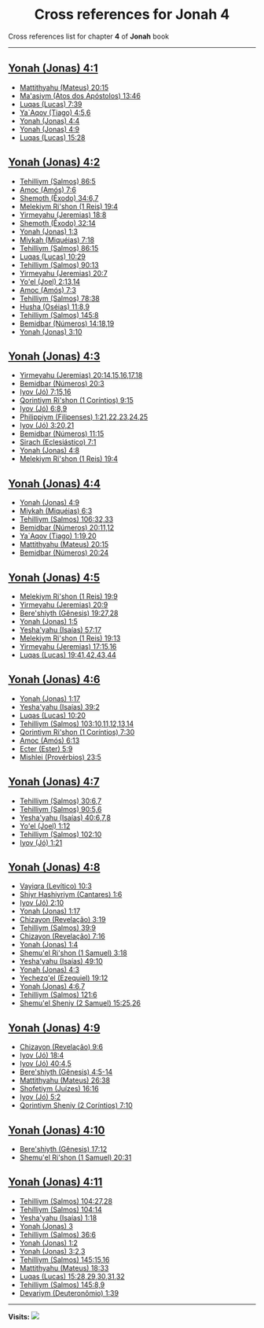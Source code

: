<div align="center">

# Cross references for **Jonah 4**
</div>

Cross references list for chapter **4** of **Jonah** book

---

<h2 id="1"><a href="https://bible.ozzuu.com/pt_yah/Jon/4#1" target="_blank">Yonah (Jonas) 4:1</a></h2>

- [Mattithyahu (Mateus) 20:15](https://bible.ozzuu.com/pt_yah/Mat/20#15)
- [Ma'asiym (Atos dos Apóstolos) 13:46](https://bible.ozzuu.com/pt_yah/Act/13#46)
- [Luqas (Lucas) 7:39](https://bible.ozzuu.com/pt_yah/Luk/7#39)
- [Ya`Aqov (Tiago) 4:5,6](https://bible.ozzuu.com/pt_yah/Jam/4#5)
- [Yonah (Jonas) 4:4](https://bible.ozzuu.com/pt_yah/Jon/4#4)
- [Yonah (Jonas) 4:9](https://bible.ozzuu.com/pt_yah/Jon/4#9)
- [Luqas (Lucas) 15:28](https://bible.ozzuu.com/pt_yah/Luk/15#28)
<h2 id="2"><a href="https://bible.ozzuu.com/pt_yah/Jon/4#2" target="_blank">Yonah (Jonas) 4:2</a></h2>

- [Tehilliym (Salmos) 86:5](https://bible.ozzuu.com/pt_yah/Psa/86#5)
- [Amoc (Amós) 7:6](https://bible.ozzuu.com/pt_yah/Am/7#6)
- [Shemoth (Êxodo) 34:6,7](https://bible.ozzuu.com/pt_yah/Exo/34#6)
- [Melekiym Ri'shon (1 Reis) 19:4](https://bible.ozzuu.com/pt_yah/1Ki/19#4)
- [Yirmeyahu (Jeremias) 18:8](https://bible.ozzuu.com/pt_yah/Jer/18#8)
- [Shemoth (Êxodo) 32:14](https://bible.ozzuu.com/pt_yah/Exo/32#14)
- [Yonah (Jonas) 1:3](https://bible.ozzuu.com/pt_yah/Jon/1#3)
- [Miykah (Miquéias) 7:18](https://bible.ozzuu.com/pt_yah/Mic/7#18)
- [Tehilliym (Salmos) 86:15](https://bible.ozzuu.com/pt_yah/Psa/86#15)
- [Luqas (Lucas) 10:29](https://bible.ozzuu.com/pt_yah/Luk/10#29)
- [Tehilliym (Salmos) 90:13](https://bible.ozzuu.com/pt_yah/Psa/90#13)
- [Yirmeyahu (Jeremias) 20:7](https://bible.ozzuu.com/pt_yah/Jer/20#7)
- [Yo'el (Joel) 2:13,14](https://bible.ozzuu.com/pt_yah/Jl/2#13)
- [Amoc (Amós) 7:3](https://bible.ozzuu.com/pt_yah/Am/7#3)
- [Tehilliym (Salmos) 78:38](https://bible.ozzuu.com/pt_yah/Psa/78#38)
- [Husha (Oséias) 11:8,9](https://bible.ozzuu.com/pt_yah/Hos/11#8)
- [Tehilliym (Salmos) 145:8](https://bible.ozzuu.com/pt_yah/Psa/145#8)
- [Bemidbar (Números) 14:18,19](https://bible.ozzuu.com/pt_yah/Num/14#18)
- [Yonah (Jonas) 3:10](https://bible.ozzuu.com/pt_yah/Jon/3#10)
<h2 id="3"><a href="https://bible.ozzuu.com/pt_yah/Jon/4#3" target="_blank">Yonah (Jonas) 4:3</a></h2>

- [Yirmeyahu (Jeremias) 20:14,15,16,17,18](https://bible.ozzuu.com/pt_yah/Jer/20#14)
- [Bemidbar (Números) 20:3](https://bible.ozzuu.com/pt_yah/Num/20#3)
- [Iyov (Jó) 7:15,16](https://bible.ozzuu.com/pt_yah/Job/7#15)
- [Qorintiym Ri'shon (1 Coríntios) 9:15](https://bible.ozzuu.com/pt_yah/1Co/9#15)
- [Iyov (Jó) 6:8,9](https://bible.ozzuu.com/pt_yah/Job/6#8)
- [Philippiym (Filipenses) 1:21,22,23,24,25](https://bible.ozzuu.com/pt_yah/Php/1#21)
- [Iyov (Jó) 3:20,21](https://bible.ozzuu.com/pt_yah/Job/3#20)
- [Bemidbar (Números) 11:15](https://bible.ozzuu.com/pt_yah/Num/11#15)
- [Sirach (Eclesiástico) 7:1](https://bible.ozzuu.com/pt_yah/Sir/7#1)
- [Yonah (Jonas) 4:8](https://bible.ozzuu.com/pt_yah/Jon/4#8)
- [Melekiym Ri'shon (1 Reis) 19:4](https://bible.ozzuu.com/pt_yah/1Ki/19#4)
<h2 id="4"><a href="https://bible.ozzuu.com/pt_yah/Jon/4#4" target="_blank">Yonah (Jonas) 4:4</a></h2>

- [Yonah (Jonas) 4:9](https://bible.ozzuu.com/pt_yah/Jon/4#9)
- [Miykah (Miquéias) 6:3](https://bible.ozzuu.com/pt_yah/Mic/6#3)
- [Tehilliym (Salmos) 106:32,33](https://bible.ozzuu.com/pt_yah/Psa/106#32)
- [Bemidbar (Números) 20:11,12](https://bible.ozzuu.com/pt_yah/Num/20#11)
- [Ya`Aqov (Tiago) 1:19,20](https://bible.ozzuu.com/pt_yah/Jam/1#19)
- [Mattithyahu (Mateus) 20:15](https://bible.ozzuu.com/pt_yah/Mat/20#15)
- [Bemidbar (Números) 20:24](https://bible.ozzuu.com/pt_yah/Num/20#24)
<h2 id="5"><a href="https://bible.ozzuu.com/pt_yah/Jon/4#5" target="_blank">Yonah (Jonas) 4:5</a></h2>

- [Melekiym Ri'shon (1 Reis) 19:9](https://bible.ozzuu.com/pt_yah/1Ki/19#9)
- [Yirmeyahu (Jeremias) 20:9](https://bible.ozzuu.com/pt_yah/Jer/20#9)
- [Bere'shiyth (Gênesis) 19:27,28](https://bible.ozzuu.com/pt_yah/Gen/19#27)
- [Yonah (Jonas) 1:5](https://bible.ozzuu.com/pt_yah/Jon/1#5)
- [Yesha'yahu (Isaías) 57:17](https://bible.ozzuu.com/pt_yah/Isa/57#17)
- [Melekiym Ri'shon (1 Reis) 19:13](https://bible.ozzuu.com/pt_yah/1Ki/19#13)
- [Yirmeyahu (Jeremias) 17:15,16](https://bible.ozzuu.com/pt_yah/Jer/17#15)
- [Luqas (Lucas) 19:41,42,43,44](https://bible.ozzuu.com/pt_yah/Luk/19#41)
<h2 id="6"><a href="https://bible.ozzuu.com/pt_yah/Jon/4#6" target="_blank">Yonah (Jonas) 4:6</a></h2>

- [Yonah (Jonas) 1:17](https://bible.ozzuu.com/pt_yah/Jon/1#17)
- [Yesha'yahu (Isaías) 39:2](https://bible.ozzuu.com/pt_yah/Isa/39#2)
- [Luqas (Lucas) 10:20](https://bible.ozzuu.com/pt_yah/Luk/10#20)
- [Tehilliym (Salmos) 103:10,11,12,13,14](https://bible.ozzuu.com/pt_yah/Psa/103#10)
- [Qorintiym Ri'shon (1 Coríntios) 7:30](https://bible.ozzuu.com/pt_yah/1Co/7#30)
- [Amoc (Amós) 6:13](https://bible.ozzuu.com/pt_yah/Am/6#13)
- [Ecter (Ester) 5:9](https://bible.ozzuu.com/pt_yah/Est/5#9)
- [Mishlei (Provérbios) 23:5](https://bible.ozzuu.com/pt_yah/Pro/23#5)
<h2 id="7"><a href="https://bible.ozzuu.com/pt_yah/Jon/4#7" target="_blank">Yonah (Jonas) 4:7</a></h2>

- [Tehilliym (Salmos) 30:6,7](https://bible.ozzuu.com/pt_yah/Psa/30#6)
- [Tehilliym (Salmos) 90:5,6](https://bible.ozzuu.com/pt_yah/Psa/90#5)
- [Yesha'yahu (Isaías) 40:6,7,8](https://bible.ozzuu.com/pt_yah/Isa/40#6)
- [Yo'el (Joel) 1:12](https://bible.ozzuu.com/pt_yah/Jl/1#12)
- [Tehilliym (Salmos) 102:10](https://bible.ozzuu.com/pt_yah/Psa/102#10)
- [Iyov (Jó) 1:21](https://bible.ozzuu.com/pt_yah/Job/1#21)
<h2 id="8"><a href="https://bible.ozzuu.com/pt_yah/Jon/4#8" target="_blank">Yonah (Jonas) 4:8</a></h2>

- [Vayiqra (Levítico) 10:3](https://bible.ozzuu.com/pt_yah/Lev/10#3)
- [Shiyr Hashiyriym (Cantares) 1:6](https://bible.ozzuu.com/pt_yah/Sos/1#6)
- [Iyov (Jó) 2:10](https://bible.ozzuu.com/pt_yah/Job/2#10)
- [Yonah (Jonas) 1:17](https://bible.ozzuu.com/pt_yah/Jon/1#17)
- [Chizayon (Revelação) 3:19](https://bible.ozzuu.com/pt_yah/Rev/3#19)
- [Tehilliym (Salmos) 39:9](https://bible.ozzuu.com/pt_yah/Psa/39#9)
- [Chizayon (Revelação) 7:16](https://bible.ozzuu.com/pt_yah/Rev/7#16)
- [Yonah (Jonas) 1:4](https://bible.ozzuu.com/pt_yah/Jon/1#4)
- [Shemu'el Ri'shon (1 Samuel) 3:18](https://bible.ozzuu.com/pt_yah/1Sm/3#18)
- [Yesha'yahu (Isaías) 49:10](https://bible.ozzuu.com/pt_yah/Isa/49#10)
- [Yonah (Jonas) 4:3](https://bible.ozzuu.com/pt_yah/Jon/4#3)
- [Yechezq'el (Ezequiel) 19:12](https://bible.ozzuu.com/pt_yah/Eze/19#12)
- [Yonah (Jonas) 4:6,7](https://bible.ozzuu.com/pt_yah/Jon/4#6)
- [Tehilliym (Salmos) 121:6](https://bible.ozzuu.com/pt_yah/Psa/121#6)
- [Shemu'el Sheniy (2 Samuel) 15:25,26](https://bible.ozzuu.com/pt_yah/2Sm/15#25)
<h2 id="9"><a href="https://bible.ozzuu.com/pt_yah/Jon/4#9" target="_blank">Yonah (Jonas) 4:9</a></h2>

- [Chizayon (Revelação) 9:6](https://bible.ozzuu.com/pt_yah/Rev/9#6)
- [Iyov (Jó) 18:4](https://bible.ozzuu.com/pt_yah/Job/18#4)
- [Iyov (Jó) 40:4,5](https://bible.ozzuu.com/pt_yah/Job/40#4)
- [Bere'shiyth (Gênesis) 4:5-14](https://bible.ozzuu.com/pt_yah/Gen/4#5)
- [Mattithyahu (Mateus) 26:38](https://bible.ozzuu.com/pt_yah/Mat/26#38)
- [Shofetiym (Juízes) 16:16](https://bible.ozzuu.com/pt_yah/Jdg/16#16)
- [Iyov (Jó) 5:2](https://bible.ozzuu.com/pt_yah/Job/5#2)
- [Qorintiym Sheniy (2 Coríntios) 7:10](https://bible.ozzuu.com/pt_yah/2Co/7#10)
<h2 id="10"><a href="https://bible.ozzuu.com/pt_yah/Jon/4#10" target="_blank">Yonah (Jonas) 4:10</a></h2>

- [Bere'shiyth (Gênesis) 17:12](https://bible.ozzuu.com/pt_yah/Gen/17#12)
- [Shemu'el Ri'shon (1 Samuel) 20:31](https://bible.ozzuu.com/pt_yah/1Sm/20#31)
<h2 id="11"><a href="https://bible.ozzuu.com/pt_yah/Jon/4#11" target="_blank">Yonah (Jonas) 4:11</a></h2>

- [Tehilliym (Salmos) 104:27,28](https://bible.ozzuu.com/pt_yah/Psa/104#27)
- [Tehilliym (Salmos) 104:14](https://bible.ozzuu.com/pt_yah/Psa/104#14)
- [Yesha'yahu (Isaías) 1:18](https://bible.ozzuu.com/pt_yah/Isa/1#18)
- [Yonah (Jonas) 3](https://bible.ozzuu.com/pt_yah/Jon/3)
- [Tehilliym (Salmos) 36:6](https://bible.ozzuu.com/pt_yah/Psa/36#6)
- [Yonah (Jonas) 1:2](https://bible.ozzuu.com/pt_yah/Jon/1#2)
- [Yonah (Jonas) 3:2,3](https://bible.ozzuu.com/pt_yah/Jon/3#2)
- [Tehilliym (Salmos) 145:15,16](https://bible.ozzuu.com/pt_yah/Psa/145#15)
- [Mattithyahu (Mateus) 18:33](https://bible.ozzuu.com/pt_yah/Mat/18#33)
- [Luqas (Lucas) 15:28,29,30,31,32](https://bible.ozzuu.com/pt_yah/Luk/15#28)
- [Tehilliym (Salmos) 145:8,9](https://bible.ozzuu.com/pt_yah/Psa/145#8)
- [Devariym (Deuteronômio) 1:39](https://bible.ozzuu.com/pt_yah/Deu/1#39)


---

**Visits:**
![](https://profile-counter.glitch.me/visitCounter_crossrefs26/count.svg)
